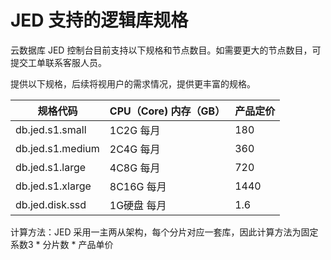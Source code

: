 # JED 支持的逻辑库规格
云数据库 JED 控制台目前支持以下规格和节点数目。如需要更大的节点数目，可提交工单联系客服人员。

提供以下规格，后续将视用户的需求情况，提供更丰富的规格。

|规格代码|CPU（Core) 内存（GB）|产品定价|
|---|---|---|
|db.jed.s1.small|1C2G 每月|180|
|db.jed.s1.medium|2C4G 每月|360|
|db.jed.s1.large|4C8G 每月|720|
|db.jed.s1.xlarge|8C16G 每月|1440|
|db.jed.disk.ssd|1G硬盘 每月|1.6|

计算方法：JED 采用一主两从架构，每个分片对应一套库，因此计算方法为固定系数3 * 分片数 * 产品单价

